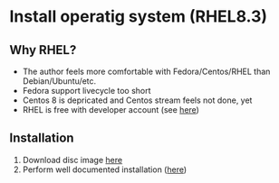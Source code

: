 # Install operatig system (RHEL8.3)

## Why RHEL?

- The author feels more comfortable with Fedora/Centos/RHEL than Debian/Ubuntu/etc.
- Fedora support livecycle too short
- Centos 8 is depricated and Centos stream feels not done, yet
- RHEL is free with developer account (see [here](https://www.redhat.com/en/blog/new-year-new-red-hat-enterprise-linux-programs-easier-ways-access-rhel))

## Installation

1. Download disc image [here](https://developers.redhat.com/products/rhel/download)
1. Perform well documented installation ([here](https://access.redhat.com/documentation/en-us/red_hat_enterprise_linux/8/html/performing_a_standard_rhel_installation/index))
